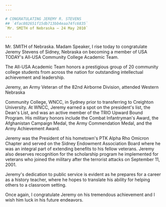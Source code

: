 ```yaml
---
---

# CONGRATULATING JEREMY R. STEVENS
## `4fac802651f15db713bb4eaa74fc6835`
`Mr. SMITH of Nebraska — 24 May 2010`

---
```



Mr. SMITH of Nebraska. Madam Speaker, I rise today to congratulate 
Jeremy Stevens of Sidney, Nebraska on becoming a member of USA TODAY's 
All-USA Community College Academic Team.

The All-USA Academic Team honors a prestigious group of 20 community 
college students from across the nation for outstanding intellectual 
achievement and leadership.

Jeremy, an Army Veteran of the 82nd Airborne Division, attended 
Western Nebraska


Community College, WNCC, in Sydney prior to transferring to Creighton 
University. At WNCC, Jeremy earned a spot on the president's list, the 
Dean's List, and was an active member of the TRIO Upward Bound Program. 
His military honors include the Combat Infantryman's Award, the 
Afghanistan Campaign Medal, the Army Commendation Medal, and the Army 
Achievement Award.

Jeremy was the President of his hometown's PTK Alpha Rho Omicron 
Chapter and served on the Sidney Endowment Association Board where he 
was an integral part of extending benefits to his fellow veterans. 
Jeremy also deserves recognition for the scholarship program he 
implemented for veterans who joined the military after the terrorist 
attacks on September 11, 2001.

Jeremy's dedication to public service is evident as he prepares for a 
career as a history teacher, where he hopes to translate his ability 
for helping others to a classroom setting.

Once again, I congratulate Jeremy on his tremendous achievement and I 
wish him luck in his future endeavors.
